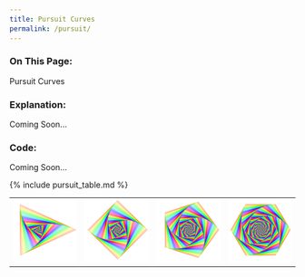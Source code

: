 ```yaml
---
title: Pursuit Curves
permalink: /pursuit/
---
```

<h3>On This Page:</h3> 
Pursuit Curves

<h3>Explanation: </h3> Coming Soon...

<h3>Code:</h3> 
Coming Soon...

{% include pursuit_table.md %}

<table>
	<tr>
		<td><img src="\images\pursuit\pursuit_3_alt.png"></td>
		<td><img src="\images\pursuit\pursuit_4_alt.png"></td>
		<td><img src="\images\pursuit\pursuit_5_alt.png"></td>
		<td><img src="\images\pursuit\pursuit_6_alt.png"></td>
	</tr>
</table>

